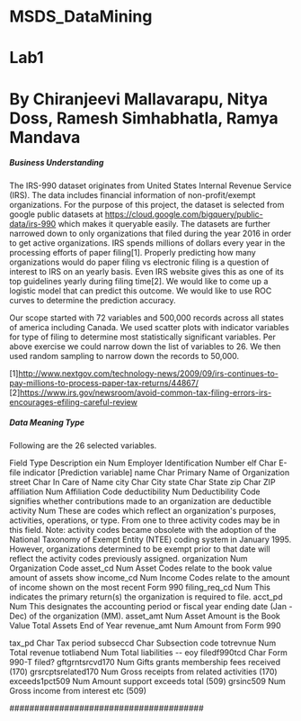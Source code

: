 # MSDS_DataMining
# Lab1
# By Chiranjeevi Mallavarapu, Nitya Doss, Ramesh Simhabhatla, Ramya Mandava

##### Business Understanding ##############


The IRS-990 dataset originates from United States Internal Revenue Service (IRS). The data includes financial information
of non-profit/exempt organizations. For the purpose of this project, the dataset is selected from google public datasets at
https://cloud.google.com/bigquery/public-data/irs-990 which makes it queryable easily. The datasets are further narrowed down 
to only organizations that filed during the year 2016 in order to get active organizations. IRS spends millions of dollars 
every year in the processing efforts of paper filing[1]. Properly predicting how many organizations would do paper filing vs 
electronic filing is a question of interest to IRS on an yearly basis. Even IRS website gives this as one of its top 
guidelines yearly during filing time[2]. We would like to come up a logistic model that can predict this outcome. We would 
like to use ROC curves to determine the prediction accuracy. 

Our scope started with 72 variables and 500,000 records across all states of america including Canada. We used scatter plots 
with indicator variables for type of filing to determine most statistically significant variables. Per above exercise we could
narrow down the list of variables to 26. We then used random sampling to narrow down the records to 50,000.

[1]http://www.nextgov.com/technology-news/2009/09/irs-continues-to-pay-millions-to-process-paper-tax-returns/44867/
[2]https://www.irs.gov/newsroom/avoid-common-tax-filing-errors-irs-encourages-efiling-careful-review


##### Data Meaning Type #################

Following are the 26 selected variables.

Field				Type		Description
ein					Num			Employer Identification Number
elf					Char		E-file indicator [Prediction variable]
name				Char		Primary Name of Organization
street				Char		In Care of Name
city				Char		City
state				Char		State
zip					Char		ZIP
affiliation			Num			Affiliation Code
deductibility		Num			Deductibility Code signifies whether contributions made to an organization are deductible
activity			Num			These are codes which reflect an organization's purposes, activities, operations, or type. From one to three activity 									codes may be in this field. Note: activity codes became obsolete with the adoption of the National Taxonomy of Exempt 									Entity (NTEE) coding system in January 1995. However, organizations determined to be exempt prior to that date will 									reflect the activity codes previously assigned. 
organization		Num			Organization Code
asset_cd			Num			Asset Codes relate to the book value amount of assets show 
income_cd			Num			Income Codes relate to the amount of income shown on the most recent Form 990 
filing_req_cd		Num			This indicates the primary return(s) the organization is required to file. 
acct_pd				Num			This designates the accounting period or fiscal year ending date (Jan - Dec) of the organization (MM). 
asset_amt			Num			Asset Amount is the Book Value Total Assets End of Year 
revenue_amt			Num			Amount from Form 990 

tax_pd				Char		Tax period
subseccd			Char		Subsection code
totrevnue			Num			Total revenue
totliabend			Num			Total liabilities -- eoy
filedf990tcd		Char		Form 990-T filed?
gftgrntsrcvd170		Num			Gifts grants membership fees received (170)
grsrcptsrelated170	Num			Gross receipts from related activities (170)
exceeds1pct509		Num			Amount support exceeds total (509)
grsinc509			Num			Gross income from interest etc (509)

#######################################
